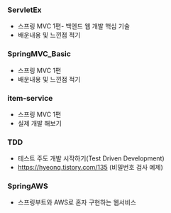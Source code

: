 ### ServletEx
- 스프링 MVC 1편- 백엔드 웹 개발 핵심 기술
- 배운내용 및 느낀점 적기


### SpringMVC_Basic
- 스프링 MVC 1편
- 배운내용 및 느낀점 적기

### item-service
- 스프링 MVC 1편
- 실제 개발 해보기

### TDD
- 테스트 주도 개발 시작하기(Test Driven Development)
- https://hyeonq.tistory.com/135 (비밀번호 검사 예제)

### SpringAWS
- 스프링부트와 AWS로 혼자 구현하는 웹서비스
